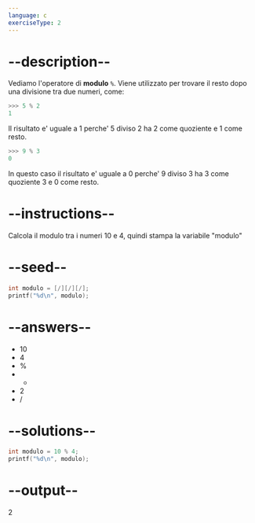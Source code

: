 ```yaml
---
language: c
exerciseType: 2
---
```


# --description--

Vediamo l'operatore di **modulo** `%`.
Viene utilizzato per trovare il resto dopo una divisione tra due numeri, come:
```c
>>> 5 % 2
1
```
Il risultato e' uguale a 1 perche' 5 diviso 2 ha 2 come quoziente e 1 come resto.
```c
>>> 9 % 3
0
```
In questo caso il risultato e' uguale a 0 perche' 9 diviso 3 ha 3 come quoziente 3 e 0 come resto.

# --instructions--

Calcola il modulo tra i numeri 10 e 4, quindi stampa la variabile "modulo"

# --seed--

```c
int modulo = [/][/][/];
printf("%d\n", modulo);
```

# --answers--

- 10
- 4
-  % 
-  * 
- 2
-  / 

# --solutions--

```c
int modulo = 10 % 4;
printf("%d\n", modulo);
```

# --output--

2
